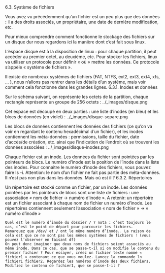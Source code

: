 
6.3. Système de fichiers

Vous avez vu précédemment qu’un fichier est un peu plus que des données : il a des droits associés, un propriétaire, une date de dernière modification, etc.

Pour mieux comprendre comment fonctionne le stockage des fichiers sur un disque dur nous regardons ici la manière dont c’est fait sous linux.

L’espace disque est à la disposition de linux : pour chaque partition, il peut accéder au premier octet, au deuxième, etc. Pour stocker les fichiers, linux va utiliser un protocole pour définir « où » mettre les données. Ce protocole s’appèle « système de fichiers ».

Il existe de nombreux systèmes de fichiers (FAT, NTFS, ext2, ext3, ext4, xfs, … ), nous n’allons pas rentrer dans les détails d’un système, mais voir comment cela fonctionne dans les grandes lignes.
6.3.1. Inodes et données

Sur le schéma suivant, on représente les octets de la partition, chaque rectangle représente un groupe de 256 octets :
../_images/disque.png

Cet espace est découpé en deux parties : une liste d’inodes (en bleu) et les blocs de données (en violet) :
../_images/disque-separe.png

Les blocs de données contiennent les données des fichiers (ce qu’on va voir en regardant le contenu hexadécimal d’un fichier), et les inodes contiennent les méta-données : permissions, taille du fichier, date d’accès/de création, etc. ainsi que l’indication de l’endroit où se trouvent les données associées :
../_images/disque-inodes.png

Chaque fichier est un inode. Les données du fichier sont pointées par les pointeurs de blocs. Le numéro d’inode est la position de l’inode dans la liste des inodes. Pour connaitre le numéro d’inode des fichiers, vous pouvez faire ls -i. Attention: le nom d’un fichier ne fait pas partie des méta-données. Il n’est pas non plus dans les données. Mais où est il ?
6.3.2. Répertoires

Un répertoire est stocké comme un fichier, par un inode. Les données pointées par les pointeurs de blocs sont une liste de fichiers : une association « nom de fichier -> numéro d’inode ». A retenir: un répertoire est un fichier associant à chaque nom de fichier un numéro d’inode. Les répertoires contiennent seulement l’association « nom de fichier » -> « numéro d’inode »

    Quel est le numéro d’inode du dossier / ? nota : c’est toujours le cas, c’est le point de départ pour parcourir les fichiers.
    Remarquez que /dev/ et / ont le même numéro d’inode.. La raison de cela est que ce ne sont pas les mêmes systèmes de fichiers ! (vous pouvez l’observer en faisant df)
    On peut donc imaginer que deux noms de fichiers soient associés au même inode. Dans ce cas, que se passe-t-il si on modifie le contenu du premier fichier ? Pour essayer, créez un fichier texte nommé « fichier1 » contenant ce que vous voulez. Lancez la commande ln fichier1 fichier2. Regardez les numéros d’inode des deux fichiers. Modifiez le contenu de fichier1, que se passe-t-il ?
